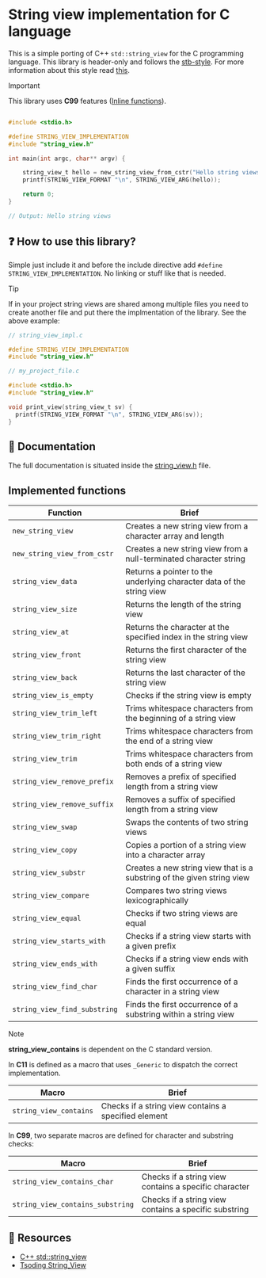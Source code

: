 # String view implementation for C language

This is a simple porting of C++ `std::string_view` for the C programming language. 
This library is header-only and follows the [stb-style](https://github.com/nothings/stb).
For more information about this style read [this](https://github.com/nothings/stb/blob/master/docs/stb_howto.txt).

> [!IMPORTANT]  
> This library uses **C99** features ([Inline functions](https://en.wikipedia.org/wiki/Inline_function)). 

```c

#include <stdio.h>

#define STRING_VIEW_IMPLEMENTATION
#include "string_view.h"

int main(int argc, char** argv) {

    string_view_t hello = new_string_view_from_cstr("Hello string views");
    printf(STRING_VIEW_FORMAT "\n", STRING_VIEW_ARG(hello));

    return 0;
}

// Output: Hello string views

```

## ❓ How to use this library?

Simple just include it and before the include directive add `#define STRING_VIEW_IMPLEMENTATION`.
No linking or stuff like that is needed.

> [!TIP]
> If in your project string views are shared among multiple files
> you need to create another file and put there the implmentation of the library.
> See the above example:
> ```c 
> // string_view_impl.c
> 
> #define STRING_VIEW_IMPLEMENTATION
> #include "string_view.h"
>
> ```
>
> ```c 
> // my_project_file.c
> 
> #include <stdio.h>
> #include "string_view.h"
> 
> void print_view(string_view_t sv) {
>   printf(STRING_VIEW_FORMAT "\n", STRING_VIEW_ARG(sv));
> }
> ```

## 📑 Documentation

The full documentation is situated inside the [string_view.h](./string_view.h) file.

## Implemented functions

| Function                     | Brief                                                                  |
|------------------------------|------------------------------------------------------------------------|
| `new_string_view`            | Creates a new string view from a character array and length            |
| `new_string_view_from_cstr`  | Creates a new string view from a null-terminated character string      |
| `string_view_data`           | Returns a pointer to the underlying character data of the string view  |
| `string_view_size`           | Returns the length of the string view                                  |
| `string_view_at`             | Returns the character at the specified index in the string view        |
| `string_view_front`          | Returns the first character of the string view                         |
| `string_view_back`           | Returns the last character of the string view                          |
| `string_view_is_empty`       | Checks if the string view is empty                                     |
| `string_view_trim_left`      | Trims whitespace characters from the beginning of a string view        |
| `string_view_trim_right`     | Trims whitespace characters from the end of a string view              |
| `string_view_trim`           | Trims whitespace characters from both ends of a string view            |
| `string_view_remove_prefix`  | Removes a prefix of specified length from a string view                |
| `string_view_remove_suffix`  | Removes a suffix of specified length from a string view                |
| `string_view_swap`           | Swaps the contents of two string views                                 |
| `string_view_copy`           | Copies a portion of a string view into a character array               |
| `string_view_substr`         | Creates a new string view that is a substring of the given string view |
| `string_view_compare`        | Compares two string views lexicographically                            |
| `string_view_equal`          | Checks if two string views are equal                                   |
| `string_view_starts_with`    | Checks if a string view starts with a given prefix                     |
| `string_view_ends_with`      | Checks if a string view ends with a given suffix                       |
| `string_view_find_char`      | Finds the first occurrence of a character in a string view             |
| `string_view_find_substring` | Finds the first occurrence of a substring within a string view         |

> [!NOTE]
> **string_view_contains** is dependent on the C standard version.
>
> In **C11** is defined as a macro that uses `_Generic` to dispatch the correct implementation.
> 
> | Macro                            | Brief                                                |
> |----------------------------------|------------------------------------------------------|
> | `string_view_contains`           | Checks if a string view contains a specified element |
>
> In **C99**, two separate macros are defined for character and substring checks:
>
> | Macro                            | Brief                                                 |
> |----------------------------------|-------------------------------------------------------|
> | `string_view_contains_char`      | Checks if a string view contains a specific character |
> | `string_view_contains_substring` | Checks if a string view contains a specific substring |

## 🔭 Resources

- [C++ std::string_view](https://en.cppreference.com/w/cpp/string/basic_string_view)
- [Tsoding String_View](https://github.com/tsoding/sv)

